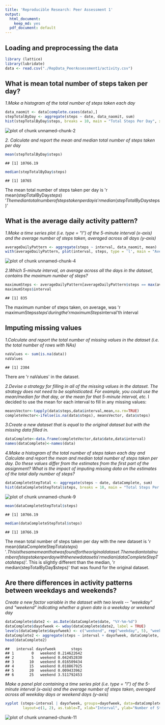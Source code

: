 ```yaml
---
title: 'Reproducible Research: Peer Assessment 1'
output:
  html_document:
    keep_md: yes
  pdf_document: default
---
```


## Loading and preprocessing the data

```r
library (lattice)
library(lubridate)
data <- read.csv("./RepData_PeerAssessment1/activity.csv")
```


## What is mean total number of steps taken per day?
*1.Make a histogram of the total number of steps taken each day*

```r
data_naomit <- data[complete.cases(data),]
stepTotalByDay <- aggregate(steps ~ date, data_naomit, sum)
hist(stepTotalByDay$steps, breaks = 10, main = "Total Steps Per Day", xlab = "Steps")
```

![plot of chunk unnamed-chunk-2](figure/unnamed-chunk-2-1.png) 


*2. Calculate and report the mean and median total number of steps taken per day*

```r
mean(stepTotalByDay$steps)
```

```
## [1] 10766.19
```

```r
median(stepTotalByDay$steps)
```

```
## [1] 10765
```
The mean total number of steps taken per day is 'r mean(stepTotalByDay$steps)'
The median total number of steps taken per day is 'r median(stepTotalByDay$steps)'

## What is the average daily activity pattern?
*1.Make a time series plot (i.e. type = "l") of the 5-minute interval (x-axis)* 
*and the average number of steps taken, averaged across all days (y-axis)*

```r
averageDailyPattern <- aggregate(steps ~ interval, data_naomit, mean)
with(averageDailyPattern, plot(interval, steps, type = 'l', main = "Average Steps Per Interval"))
```

![plot of chunk unnamed-chunk-4](figure/unnamed-chunk-4-1.png) 


*2.Which 5-minute interval, on average across all the days in the dataset, contains the maximum number of steps?*

```r
maximumSteps <- averageDailyPattern[averageDailyPattern$steps == max(averageDailyPattern$steps), ]
maximumSteps$interval
```

```
## [1] 835
```
The maximum number of steps taken, on average, was 'r maximumSteps$steps' during the 'r maximumSteps$interval'th interval

## Imputing missing values
*1.Calculate and report the total number of missing values in the dataset (i.e. the total number of rows with NAs)*

```r
naValues <- sum(is.na(data))
naValues  
```

```
## [1] 2304
```
There are 'r naValues' in the dataset.  

*2.Devise a strategy for filling in all of the missing values in the dataset. The strategy does not need to be* 
*sophisticated. For example, you could use the mean/median for that day, or the mean for that 5-minute interval, etc.*
I decided to use the mean for each interval to fill in any missing values:

```r
meansVector<-tapply(data$steps,data$interval,mean,na.rm=TRUE) 
completeVector<-ifelse(is.na(data$steps), meansVector, data$steps) 
```


*3.Create a new dataset that is equal to the original dataset but with the missing data filled in.*

```r
dataComplete<-data.frame(completeVector,data$date,data$interval) 
names(dataComplete)<-names(data) 
```

*4.Make a histogram of the total number of steps taken each day and Calculate and report the mean and median total number*
*of steps taken per day. Do these values differ from the estimates from the first part of the assignment? What is the*
*impact of imputing missing data on the estimates of the total daily number of steps?*

```r
dataCompleteStepTotal <- aggregate(steps ~ date, dataComplete, sum)
hist(dataCompleteStepTotal$steps, breaks = 10, main = "Total Steps Per Day", xlab= "Steps")
```

![plot of chunk unnamed-chunk-9](figure/unnamed-chunk-9-1.png) 

```r
mean(dataCompleteStepTotal$steps)
```

```
## [1] 10766.19
```

```r
median(dataCompleteStepTotal$steps)
```

```
## [1] 10766.19
```
The mean total number of steps taken per day with the new dataset is 'r mean(dataCompleteStepTotal$steps)'. This is the same mean
that was found for the original dataset.
The median total number of steps taken per day with the new dataset is 'r median(dataCompleteStepTotal$steps)'. This is slightly different than the median, 'r median(stepTotalByDay$steps)' that was found for the original dataset.

## Are there differences in activity patterns between weekdays and weekends?
*Create a new factor variable in the dataset with two levels -- "weekday" and "weekend" indicating whether a given* 
*date is a weekday or weekend day*

```r
dataComplete$date2 <- as.Date(dataComplete$date, "%Y-%m-%d")
dataComplete$dayofweek <- wday(dataComplete$date2, label = TRUE)
levels(dataComplete$dayofweek) <- c("weekend", rep("weekday", 5), "weekend")
dataComplete2 <- aggregate(steps ~ interval + dayofweek, dataComplete, mean)
head(dataComplete2)
```

```
##   interval dayofweek       steps
## 1        0   weekend 0.214622642
## 2        5   weekend 0.042452830
## 3       10   weekend 0.016509434
## 4       15   weekend 0.018867925
## 5       20   weekend 0.009433962
## 6       25   weekend 3.511792453
```


*Make a panel plot containing a time series plot (i.e. type = "l") of the 5-minute interval (x-axis) and the average* 
*number of steps taken, averaged across all weekday days or weekend days (y-axis)* 

```r
xyplot (steps~interval | dayofweek, groups=dayofweek, data=dataComplete2, type="l",
        layout=c(1, 2), as.table=T, xlab="Interval", ylab="Number of Steps", main = "Average Steps Per Interval")
```

![plot of chunk unnamed-chunk-11](figure/unnamed-chunk-11-1.png) 


